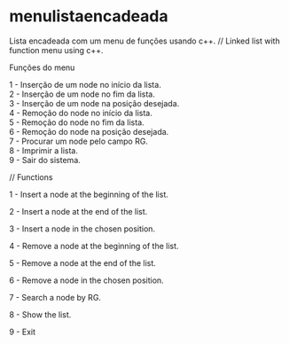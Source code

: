 # menulistaencadeada
Lista encadeada com um menu de funções usando c++.  // Linked list with function menu using c++.






Funções do menu                                   

1 - Inserção de um node no início da lista.           
2 - Inserção de um node no fim da lista.              
3 - Inserção de um node na posição desejada.          
4 - Remoção do node no início da lista.               
5 - Remoção do node no fim da lista.                  
6 - Remoção do node na posição desejada.              
7 - Procurar um node pelo campo RG.                   
8 - Imprimir a lista.                                
9 - Sair do sistema.                                  

//   Functions
 
 1 - Insert a node at the beginning of the list.
 
 2 - Insert a node at the end of the list.
 
 3 - Insert a node in the chosen position.
 
 4 - Remove a node at the beginning of the list.
 
 5 - Remove a node at the end of the list.
 
 6 - Remove a node in the chosen position.
 
 7 - Search a node by RG.
 
 8 - Show the list.
 
 9 - Exit
